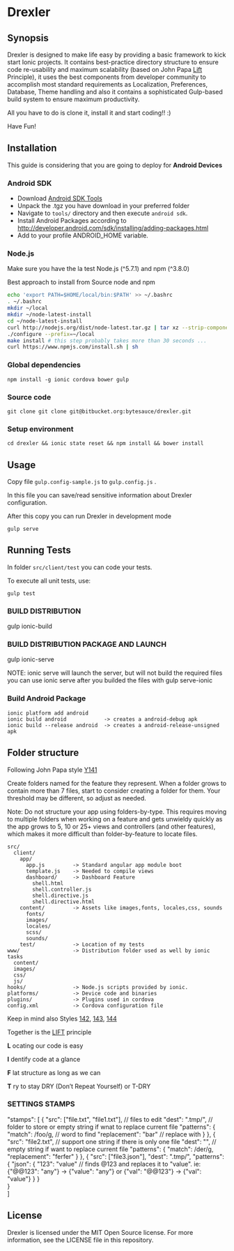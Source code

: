 # Drexler

## Synopsis

Drexler is designed to make life easy by providing a basic framework  to kick start Ionic projects. It contains best-practice directory structure to ensure code re-usability and maximum scalability (based on John Papa [Lift](https://github.com/johnpapa/angular-styleguide/blob/master/a1/README.md#lift) Principle), it uses the best components from developer community to accomplish most standard requirements as Localization, Preferences, Database, Theme handling and also it contains a sophisticated Gulp-based build system to ensure maximum productivity.

All you have to do is clone it, install it and start coding!! :)

Have Fun!

## Installation

This guide is considering that you are going to deploy for **Android Devices**

### Android SDK

* Download [Android SDK Tools](http://developer.android.com/sdk/index.html#Other)
* Unpack the .tgz you have download in your preferred folder
* Navigate to `tools/` directory and then execute `android sdk`.
* Install Android Packages according to http://developer.android.com/sdk/installing/adding-packages.html
* Add to your profile ANDROID_HOME variable.

### Node.js

Make sure you have the la test Node.js (^5.7.1) and npm (^3.8.0)

Best approach to install from Source node and npm

```bash
echo 'export PATH=$HOME/local/bin:$PATH' >> ~/.bashrc
. ~/.bashrc
mkdir ~/local
mkdir ~/node-latest-install
cd ~/node-latest-install
curl http://nodejs.org/dist/node-latest.tar.gz | tar xz --strip-components=1
./configure --prefix=~/local
make install # this step probably takes more than 30 seconds ...
curl https://www.npmjs.com/install.sh | sh
```

### Global dependencies

```
npm install -g ionic cordova bower gulp
```

### Source code

```
git clone git clone git@bitbucket.org:bytesauce/drexler.git
```

### Setup environment

```
cd drexler && ionic state reset && npm install && bower install
```

## Usage

Copy file `gulp.config-sample.js` to `gulp.config.js` .

In this file you can save/read sensitive information about Drexler configuration.

After this copy you can run  Drexler in development mode

```
gulp serve
```

## Running Tests

In folder `src/client/test` you can code your tests.

To execute all unit tests, use:

```
gulp test
```



### BUILD DISTRIBUTION

gulp ionic-build

### BUILD DISTRIBUTION PACKAGE AND LAUNCH

gulp ionic-serve

  NOTE:
  ionic serve will launch the server, but will not build the required files
  you can use ionic serve after you builded the files with gulp serve-ionic

### Build Android Package
```
ionic platform add android
ionic build android            -> creates a android-debug apk
ionic build --release android  -> creates a android-release-unsigned apk
```




## Folder structure

Following John Papa style [Y141](https://github.com/johnpapa/angular-styleguide/blob/master/README.md#style-y141)

Create folders named for the feature they represent. When a folder grows to contain more than 7 files, start to consider creating a folder for them. Your threshold may be different, so adjust as needed.

Note: Do not structure your app using folders-by-type. This requires moving to multiple folders when working on a feature and gets unwieldy quickly as the app grows to 5, 10 or 25+ views and controllers (and other features), which makes it more difficult than folder-by-feature to locate files.

```
src/
  client/
    app/
      app.js         -> Standard angular app module boot
      template.js    -> Needed to compile views
      dashboard/     -> Dashboard Feature
        shell.html
        shell.controller.js
        shell.directive.js
        shell.directive.html
    content/         -> Assets like images,fonts, locales,css, sounds
      fonts/
      images/
      locales/
      scss/
      sounds/
    test/            -> Location of my tests
www/                 -> Distribution folder used as well by ionic tasks
  content/
  images/
  css/
  js/
hooks/               -> Node.js scripts provided by ionic.
platforms/           -> Device code and binaries
plugins/             -> Plugins used in cordova
config.xml           -> Cordova configuration file
```
Keep in mind also Styles [142](https://github.com/johnpapa/angular-styleguide/blob/master/README.md#style-y142), [143](https://github.com/johnpapa/angular-styleguide/blob/master/README.md#style-y143), [144](https://github.com/johnpapa/angular-styleguide/blob/master/README.md#style-y144)

Together is the [LIFT](https://github.com/johnpapa/angular-styleguide/blob/master/README.md#style-y140) principle

**L** ocating our code is easy

**I** dentify code at a glance

**F** lat structure as long as we can

**T** ry to stay DRY (Don’t Repeat Yourself) or T-DRY



### SETTINGS STAMPS
"stamps": [
    {
      "src": ["file.txt", "file1.txt"],    // files to edit
      "dest": ".tmp/",                     // folder to store or empty string if wnat to replace current file
      "patterns": {
        "match": /foo/g,                   // word to find
        "replacement": "bar"               // replace with
      }
    },
    {
      "src": "file2.txt",                 // support one string if there is only one file
      "dest": "",                         // empty string if want to replace current file
      "patterns": {
        "match": /der/g,
        "replacement": "ferfer"
      }
    },
    {
      "src": ["file3.json"],
      "dest": ".tmp/",
      "patterns": {
        "json": {
        "123": "value"                    // finds @123 and replaces it to "value". ie: {"@@123": "any"} -> {"value": "any"} or {"val": "@@123"} -> {"val": "value"}
        }
      }         
    }     
  ]

## License

Drexler is licensed under the MIT Open Source license. For more information, see the LICENSE file in this repository.

